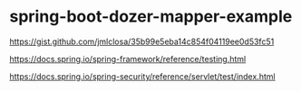 # spring-boot-dozer-mapper-example

https://gist.github.com/jmlclosa/35b99e5eba14c854f04119ee0d53fc51

https://docs.spring.io/spring-framework/reference/testing.html

https://docs.spring.io/spring-security/reference/servlet/test/index.html
